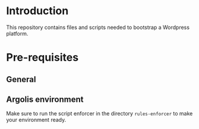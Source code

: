 # Introduction

This repository contains files and scripts needed to bootstrap a Wordpress platform.

# Pre-requisites

## General

## Argolis environment

Make sure to run the script enforcer in the directory `rules-enforcer` to make your environment ready.
